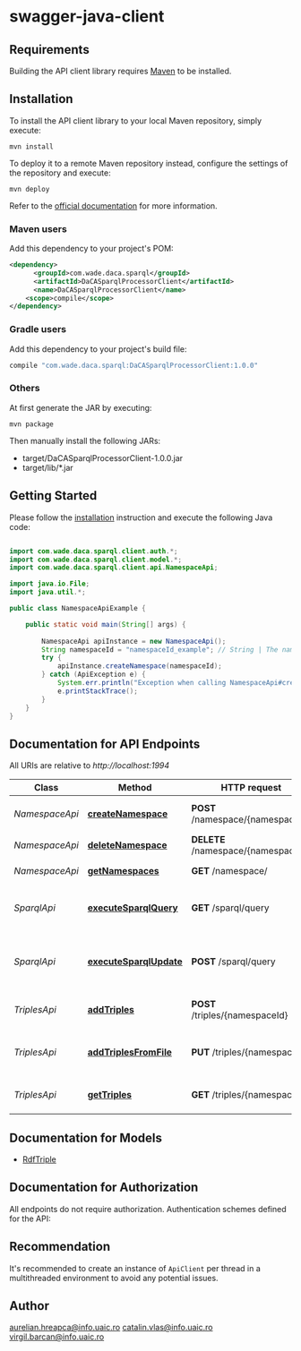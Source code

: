 # swagger-java-client

## Requirements

Building the API client library requires [Maven](https://maven.apache.org/) to be installed.

## Installation

To install the API client library to your local Maven repository, simply execute:

```shell
mvn install
```

To deploy it to a remote Maven repository instead, configure the settings of the repository and execute:

```shell
mvn deploy
```

Refer to the [official documentation](https://maven.apache.org/plugins/maven-deploy-plugin/usage.html) for more information.

### Maven users

Add this dependency to your project's POM:

```xml
<dependency>
      <groupId>com.wade.daca.sparql</groupId>
      <artifactId>DaCASparqlProcessorClient</artifactId>
      <name>DaCASparqlProcessorClient</name>
    <scope>compile</scope>
</dependency>
```

### Gradle users

Add this dependency to your project's build file:

```groovy
compile "com.wade.daca.sparql:DaCASparqlProcessorClient:1.0.0"
```

### Others

At first generate the JAR by executing:

    mvn package

Then manually install the following JARs:

* target/DaCASparqlProcessorClient-1.0.0.jar
* target/lib/*.jar

## Getting Started

Please follow the [installation](#installation) instruction and execute the following Java code:

```java

import com.wade.daca.sparql.client.auth.*;
import com.wade.daca.sparql.client.model.*;
import com.wade.daca.sparql.client.api.NamespaceApi;

import java.io.File;
import java.util.*;

public class NamespaceApiExample {

    public static void main(String[] args) {
        
        NamespaceApi apiInstance = new NamespaceApi();
        String namespaceId = "namespaceId_example"; // String | The namespace to be created
        try {
            apiInstance.createNamespace(namespaceId);
        } catch (ApiException e) {
            System.err.println("Exception when calling NamespaceApi#createNamespace");
            e.printStackTrace();
        }
    }
}

```

## Documentation for API Endpoints

All URIs are relative to *http://localhost:1994*

Class | Method | HTTP request | Description
------------ | ------------- | ------------- | -------------
*NamespaceApi* | [**createNamespace**](docs/NamespaceApi.md#createNamespace) | **POST** /namespace/{namespaceId} | Create a new namespace
*NamespaceApi* | [**deleteNamespace**](docs/NamespaceApi.md#deleteNamespace) | **DELETE** /namespace/{namespaceId} | Delete a namespace
*NamespaceApi* | [**getNamespaces**](docs/NamespaceApi.md#getNamespaces) | **GET** /namespace/ | Get namespaces
*SparqlApi* | [**executeSparqlQuery**](docs/SparqlApi.md#executeSparqlQuery) | **GET** /sparql/query | Execute custom SPARQL query
*SparqlApi* | [**executeSparqlUpdate**](docs/SparqlApi.md#executeSparqlUpdate) | **POST** /sparql/query | Execute custom update SPARQL query
*TriplesApi* | [**addTriples**](docs/TriplesApi.md#addTriples) | **POST** /triples/{namespaceId} | Add triples in given namespace
*TriplesApi* | [**addTriplesFromFile**](docs/TriplesApi.md#addTriplesFromFile) | **PUT** /triples/{namespaceId} | Add triples from file in given namespace
*TriplesApi* | [**getTriples**](docs/TriplesApi.md#getTriples) | **GET** /triples/{namespaceId} | Get triples of given namespace


## Documentation for Models

 - [RdfTriple](docs/RdfTriple.md)


## Documentation for Authorization

All endpoints do not require authorization.
Authentication schemes defined for the API:

## Recommendation

It's recommended to create an instance of `ApiClient` per thread in a multithreaded environment to avoid any potential issues.

## Author

aurelian.hreapca@info.uaic.ro
catalin.vlas@info.uaic.ro
virgil.barcan@info.uaic.ro

